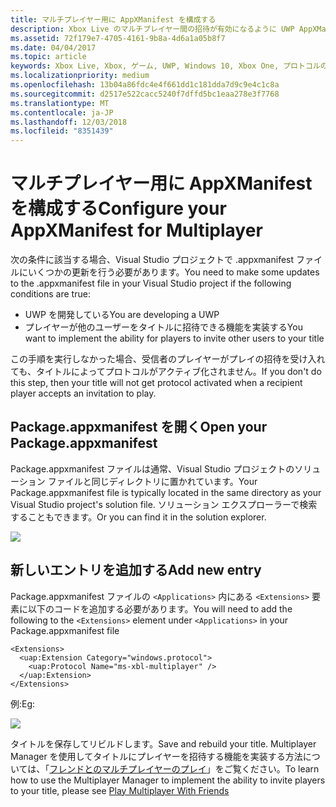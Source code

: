 ```yaml
---
title: マルチプレイヤー用に AppXManifest を構成する
description: Xbox Live のマルチプレイヤー間の招待が有効になるように UWP AppXManifest を構成する方法について説明します。
ms.assetid: 72f179e7-4705-4161-9b8a-4d6a1a05b8f7
ms.date: 04/04/2017
ms.topic: article
keywords: Xbox Live, Xbox, ゲーム, UWP, Windows 10, Xbox One, プロトコルのアクティブ化, マルチプレイヤー
ms.localizationpriority: medium
ms.openlocfilehash: 13b04a86fdc4e4f661dd1c181dda7d9c9e4c1c8a
ms.sourcegitcommit: d2517e522cacc5240f7dffd5bc1eaa278e3f7768
ms.translationtype: MT
ms.contentlocale: ja-JP
ms.lasthandoff: 12/03/2018
ms.locfileid: "8351439"
---
```

# <a name="configure-your-appxmanifest-for-multiplayer"></a><span data-ttu-id="6efde-104">マルチプレイヤー用に AppXManifest を構成する</span><span class="sxs-lookup"><span data-stu-id="6efde-104">Configure your AppXManifest for Multiplayer</span></span>

<span data-ttu-id="6efde-105">次の条件に該当する場合、Visual Studio プロジェクトで .appxmanifest ファイルにいくつかの更新を行う必要があります。</span><span class="sxs-lookup"><span data-stu-id="6efde-105">You need to make some updates to the .appxmanifest file in your Visual Studio project if the following conditions are true:</span></span>
- <span data-ttu-id="6efde-106">UWP を開発している</span><span class="sxs-lookup"><span data-stu-id="6efde-106">You are developing a UWP</span></span>
- <span data-ttu-id="6efde-107">プレイヤーが他のユーザーをタイトルに招待できる機能を実装する</span><span class="sxs-lookup"><span data-stu-id="6efde-107">You want to implement the ability for players to invite other users to your title</span></span>

<span data-ttu-id="6efde-108">この手順を実行しなかった場合、受信者のプレイヤーがプレイの招待を受け入れても、タイトルによってプロトコルがアクティブ化されません。</span><span class="sxs-lookup"><span data-stu-id="6efde-108">If you don't do this step, then your title will not get  protocol activated when a recipient player accepts an invitation to play.</span></span>

## <a name="open-your-packageappxmanifest"></a><span data-ttu-id="6efde-109">Package.appxmanifest を開く</span><span class="sxs-lookup"><span data-stu-id="6efde-109">Open your Package.appxmanifest</span></span>

<span data-ttu-id="6efde-110">Package.appxmanifest ファイルは通常、Visual Studio プロジェクトのソリューション ファイルと同じディレクトリに置かれています。</span><span class="sxs-lookup"><span data-stu-id="6efde-110">Your Package.appxmanifest file is typically located in the same directory as your Visual Studio project's solution file.</span></span>  <span data-ttu-id="6efde-111">ソリューション エクスプローラーで検索することもできます。</span><span class="sxs-lookup"><span data-stu-id="6efde-111">Or you can find it in the solution explorer.</span></span>

![](../../images/multiplayer/multiplayer_open_appxmanifest.png)

## <a name="add-new-entry"></a><span data-ttu-id="6efde-112">新しいエントリを追加する</span><span class="sxs-lookup"><span data-stu-id="6efde-112">Add new entry</span></span>

<span data-ttu-id="6efde-113">Package.appxmanifest ファイルの ```<Applications>``` 内にある ```<Extensions>``` 要素に以下のコードを追加する必要があります。</span><span class="sxs-lookup"><span data-stu-id="6efde-113">You will need to add the following to the ```<Extensions>``` element under ```<Applications>``` in your Package.appxmanifest file</span></span>

```
<Extensions>
  <uap:Extension Category="windows.protocol">
    <uap:Protocol Name="ms-xbl-multiplayer" />
  </uap:Extension>
</Extensions>
```

<span data-ttu-id="6efde-114">例:</span><span class="sxs-lookup"><span data-stu-id="6efde-114">Eg:</span></span>

![](../../images/multiplayer/multiplayer_appxmanifest_changes.png)

<span data-ttu-id="6efde-115">タイトルを保存してリビルドします。</span><span class="sxs-lookup"><span data-stu-id="6efde-115">Save and rebuild your title.</span></span>  <span data-ttu-id="6efde-116">Multiplayer Manager を使用してタイトルにプレイヤーを招待する機能を実装する方法については、「[フレンドとのマルチプレイヤーのプレイ](../multiplayer-manager/play-multiplayer-with-friends.md)」をご覧ください。</span><span class="sxs-lookup"><span data-stu-id="6efde-116">To learn how to use the Multiplayer Manager to implement the ability to invite players to your title, please see [Play Multiplayer With Friends](../multiplayer-manager/play-multiplayer-with-friends.md)</span></span>
